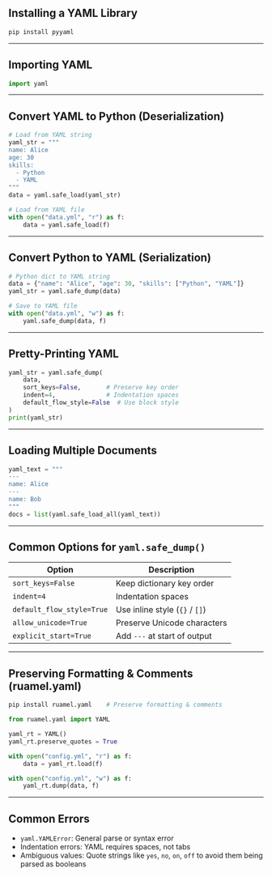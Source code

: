 ## Installing a YAML Library

```bash
pip install pyyaml
```

---

## Importing YAML

```python
import yaml
```

---

## Convert YAML to Python (Deserialization)

```python
# Load from YAML string
yaml_str = """
name: Alice
age: 30
skills:
  - Python
  - YAML
"""
data = yaml.safe_load(yaml_str)

# Load from YAML file
with open("data.yml", "r") as f:
    data = yaml.safe_load(f)
```

---

## Convert Python to YAML (Serialization)

```python
# Python dict to YAML string
data = {"name": "Alice", "age": 30, "skills": ["Python", "YAML"]}
yaml_str = yaml.safe_dump(data)

# Save to YAML file
with open("data.yml", "w") as f:
    yaml.safe_dump(data, f)
```

---

## Pretty-Printing YAML

```python
yaml_str = yaml.safe_dump(
    data,
    sort_keys=False,       # Preserve key order
    indent=4,              # Indentation spaces
    default_flow_style=False  # Use block style
)
print(yaml_str)
```

---

## Loading Multiple Documents

```python
yaml_text = """
---
name: Alice
---
name: Bob
"""
docs = list(yaml.safe_load_all(yaml_text))
```

---

## Common Options for `yaml.safe_dump()`

| Option                    | Description                    |
| ------------------------- | ------------------------------ |
| `sort_keys=False`         | Keep dictionary key order      |
| `indent=4`                | Indentation spaces             |
| `default_flow_style=True` | Use inline style (`{}` / `[]`) |
| `allow_unicode=True`      | Preserve Unicode characters    |
| `explicit_start=True`     | Add `---` at start of output   |

---

## Preserving Formatting & Comments (ruamel.yaml)

```bash
pip install ruamel.yaml    # Preserve formatting & comments
```

```python
from ruamel.yaml import YAML

yaml_rt = YAML()
yaml_rt.preserve_quotes = True

with open("config.yml", "r") as f:
    data = yaml_rt.load(f)

with open("config.yml", "w") as f:
    yaml_rt.dump(data, f)
```

---

## Common Errors

* `yaml.YAMLError`: General parse or syntax error
* Indentation errors: YAML requires spaces, not tabs
* Ambiguous values: Quote strings like `yes`, `no`, `on`, `off` to avoid them being parsed as booleans
